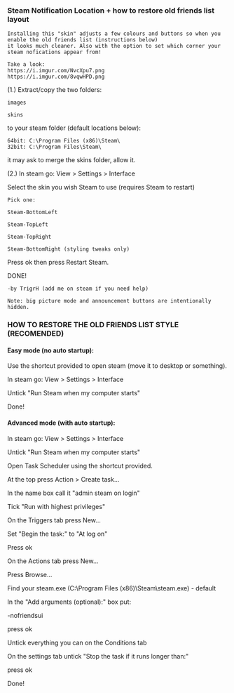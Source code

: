 ### Steam Notification Location + how to restore old friends list layout

	Installing this "skin" adjusts a few colours and buttons so when you enable the old friends list (instructions below) 
	it looks much cleaner. Also with the option to set which corner your steam nofications appear from!
	
	Take a look:
	https://i.imgur.com/NvcXpu7.png
	https://i.imgur.com/8vqwHPD.png

(1.) Extract/copy the two folders:

	images
	
	skins

to your steam folder (default locations below): 

	64bit: C:\Program Files (x86)\Steam\
	32bit: C:\Program Files\Steam\

it may ask to merge the skins folder, allow it.

(2.) In steam go: View > Settings > Interface

Select the skin you wish Steam to use (requires Steam to restart)

	Pick one:
	
	Steam-BottomLeft
	
	Steam-TopLeft
	
	Steam-TopRight
	
	Steam-BottomRight (styling tweaks only)

Press ok then press Restart Steam.

DONE!

	-by TrigrH (add me on steam if you need help)

	Note: big picture mode and announcement buttons are intentionally hidden.


### HOW TO RESTORE THE OLD FRIENDS LIST STYLE (RECOMENDED)


#### Easy mode (no auto startup):

Use the shortcut provided to open steam (move it to desktop or something).

In steam go: View > Settings > Interface

Untick "Run Steam when my computer starts"

Done!

#### Advanced mode (with auto startup):

In steam go: View > Settings > Interface

Untick "Run Steam when my computer starts"

Open Task Scheduler using the shortcut provided.

At the top press Action > Create task...

In the name box call it "admin steam on login"

Tick "Run with highest privileges"

On the Triggers tab press New...

Set "Begin the task:" to "At log on"

Press ok

On the Actions tab press New...

Press Browse...

Find your steam.exe (C:\Program Files (x86)\Steam\steam.exe) - default

In the "Add arguments (optional):" box put:

-nofriendsui

press ok

Untick everything you can on the Conditions tab

On the settings tab untick "Stop the task if it runs longer than:"

press ok

Done!
